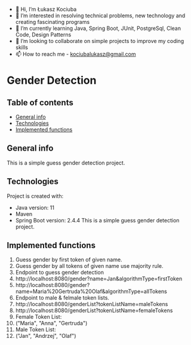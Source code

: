 - 👋 Hi, I’m Łukasz Kociuba
- 👀 I’m interested in resolving technical problems, new technology and creating fascinating programs
- 🌱 I’m currently learning Java, Spring Boot, JUnit, PostgreSql, Clean Code, Design Patterns
- 💞️ I’m looking to collaborate on simple projects to improve my coding skills
- 📫 How to reach me - kociubalukasz@gmail.com

# Gender Detection

## Table of contents
* [General info](#general-info)
* [Technologies](#technologies)
* [Implemented functions](#implemented-functions)

## General info
This is a simple guess gender detection project.
	
## Technologies
Project is created with:
* Java version: 11
* Maven
* Spring Boot version: 2.4.4
This is a simple guess gender detection project.

## Implemented functions
1. Guess gender by first token of given name.
1. Guess gender by all tokens of given name use majority rule.
1. Endpoint to guess gender detection
  1.  http://localhost:8080/gender?name=Jan&algorithmType=firstToken
  1. http://localhost:8080/gender?name=Maria%20Gertruda%20Olaf&algorithmType=allTokens
1. Endpoint to male & felmale token lists.
  1. http://localhost:8080/genderList?tokenListName=maleTokens
  1. http://localhost:8080/genderList?tokenListName=femaleTokens
1. Female Token List:
  1. ("Maria", "Anna", "Gertruda")
1. Male Token List:
  1. ("Jan", "Andrzej", "Olaf")

